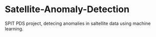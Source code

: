 # Satellite-Anomaly-Detection
SPIT PDS project, detecing anomalies in saltellite data using machine learning.
